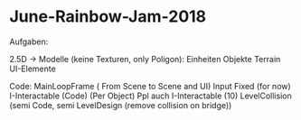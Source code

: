 # June-Rainbow-Jam-2018

Aufgaben:

2.5D -> Modelle (keine Texturen, only Poligon):
Einheiten
Objekte
Terrain
UI-Elemente

Code:
MainLoopFrame ( From Scene to Scene and UI)
Input Fixed (for now)
I-Interactable (Code) (Per Object)
Ppl auch I-Interactable (10)
LevelCollision (semi Code, semi LevelDesign (remove collision on bridge))
